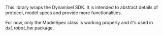 
This library wraps the Dynamixel SDK. It is intended to abstract details of protocol, model specs and provide more functionalities.

For now, only the ModelSpec class is working properly and it's used in _dxl\_robot\_hw_ package.
